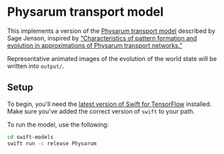 # Physarum transport model

This implements a version of the [Physarum transport model](https://www.sagejenson.com/physarum)
described by Sage Jenson, inspired by [“Characteristics of pattern formation and evolution in 
approximations of Physarum transport networks.”](http://eprints.uwe.ac.uk/15260/1/artl.2010.16.2.pdf)

Representative animated images of the evolution of the world state will be written into `output/`.

## Setup

To begin, you'll need the [latest version of Swift for
TensorFlow](https://github.com/tensorflow/swift/blob/master/Installation.md)
installed. Make sure you've added the correct version of `swift` to your path.

To run the model, use the following:

```sh
cd swift-models
swift run -c release Physarum
```
